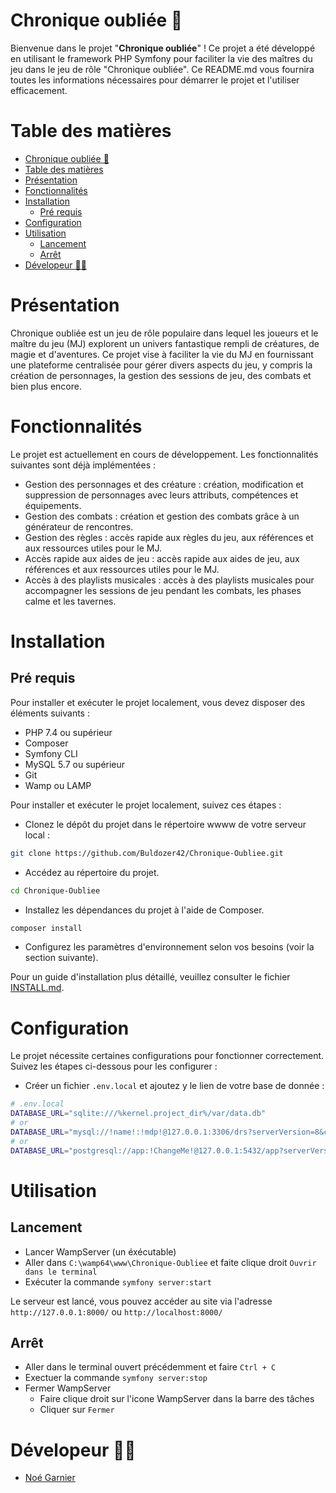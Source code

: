 # Chronique oubliée 📖

Bienvenue dans le projet "**Chronique oubliée**" ! Ce projet a été développé en utilisant le framework PHP Symfony pour faciliter la vie des maîtres du jeu dans le jeu de rôle "Chronique oubliée". Ce README.md vous fournira toutes les informations nécessaires pour démarrer le projet et l'utiliser efficacement.

# Table des matières 
- [Chronique oubliée 📖](#chronique-oubliée-)
- [Table des matières](#table-des-matières)
- [Présentation](#présentation)
- [Fonctionnalités](#fonctionnalités)
- [Installation](#installation)
  - [Pré requis](#pré-requis)
- [Configuration](#configuration)
- [Utilisation](#utilisation)
  - [Lancement](#lancement)
  - [Arrêt](#arrêt)
- [Dévelopeur 🧑‍💻](#dévelopeur-)

# Présentation
Chronique oubliée est un jeu de rôle populaire dans lequel les joueurs et le maître du jeu (MJ) explorent un univers fantastique rempli de créatures, de magie et d'aventures. 
Ce projet vise à faciliter la vie du MJ en fournissant une plateforme centralisée pour gérer divers aspects du jeu, y compris la création de personnages, 
la gestion des sessions de jeu, des combats et bien plus encore.

# Fonctionnalités
Le projet est actuellement en cours de développement. Les fonctionnalités suivantes sont déjà implémentées :
  * Gestion des personnages et des créature : création, modification et suppression de personnages avec leurs attributs, compétences et équipements.
  * Gestion des combats : création et gestion des combats grâce à un générateur de rencontres.
  * Gestion des règles : accès rapide aux règles du jeu, aux références et aux ressources utiles pour le MJ.
  * Accès rapide aux aides de jeu : accès rapide aux aides de jeu, aux références et aux ressources utiles pour le MJ.
  * Accès à des playlists musicales : accès à des playlists musicales pour accompagner les sessions de jeu pendant les combats, les phases calme et les tavernes.
# Installation

## Pré requis
Pour installer et exécuter le projet localement, vous devez disposer des éléments suivants :
  * PHP 7.4 ou supérieur
  * Composer
  * Symfony CLI
  * MySQL 5.7 ou supérieur
  * Git
  * Wamp ou LAMP

Pour installer et exécuter le projet localement, suivez ces étapes :
  * Clonez le dépôt du projet dans le répertoire wwww de votre serveur local :
```bash
git clone https://github.com/Buldozer42/Chronique-Oubliee.git
```
  * Accédez au répertoire du projet.

````bash
cd Chronique-Oubliee
````

  * Installez les dépendances du projet à l'aide de Composer.
```bash
composer install
```
  * Configurez les paramètres d'environnement selon vos besoins (voir la section suivante).

Pour un guide d'installation plus détaillé, veuillez consulter le fichier [INSTALL.md](INSTALL.md).

# Configuration
Le projet nécessite certaines configurations pour fonctionner correctement. Suivez les étapes ci-dessous pour les configurer :
 * Créer un fichier `.env.local` et ajoutez y le lien de votre base de donnée :
```bash
# .env.local
DATABASE_URL="sqlite:///%kernel.project_dir%/var/data.db"
# or
DATABASE_URL="mysql://!name!:!mdp!@127.0.0.1:3306/drs?serverVersion=8&charset=utf8mb4"
# or
DATABASE_URL="postgresql://app:!ChangeMe!@127.0.0.1:5432/app?serverVersion=15&charset=utf8"
```

# Utilisation
## Lancement
* Lancer WampServer (un éxécutable)
* Aller dans `C:\wamp64\www\Chronique-Oubliee` et faite clique droit `Ouvrir dans le terminal`
* Exécuter la commande `symfony server:start`

Le serveur est lancé, vous pouvez accéder au site via l'adresse `http://127.0.0.1:8000/` ou `http://localhost:8000/`

## Arrêt
* Aller dans le terminal ouvert précédemment et faire `Ctrl + C`
* Exectuer la commande `symfony server:stop`
* Fermer WampServer
    * Faire clique droit sur l'icone WampServer dans la barre des tâches
    * Cliquer sur `Fermer`

# Dévelopeur 🧑‍💻
- [Noé Garnier](https://www.github.com/Buldozer42)  
